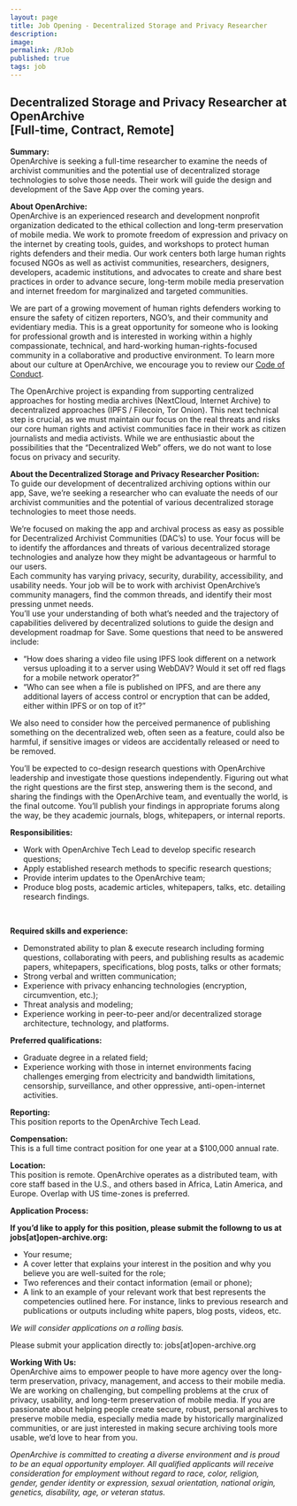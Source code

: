```yaml
---
layout: page
title: Job Opening - Decentralized Storage and Privacy Researcher
description:  
image:
permalink: /RJob
published: true
tags: job
---
```


<div style="width: 100%; text-align: left;">
<p><h2>Decentralized Storage and Privacy Researcher at OpenArchive
<br>[Full-time, Contract, Remote]</h2>

 
  <p><b>Summary:</b>
   <br>OpenArchive is seeking a full-time researcher to examine the needs of archivist communities and the potential use of decentralized storage technologies to solve those needs.  Their work will guide the design and development of the <span class="appName">Save</span> App over the coming years.</p>
 
 <p><b>About OpenArchive:</b>
<br>OpenArchive is an experienced research and development nonprofit organization dedicated to the ethical collection and long-term preservation of mobile media. We work to promote freedom of expression and privacy on the internet by creating tools, guides, and workshops to protect human rights defenders and their media. Our work centers both large human rights focused NGOs as well as activist communities, researchers, designers, developers, academic institutions, and advocates to create and share best practices in order to advance secure, long-term mobile media preservation and internet freedom for marginalized and targeted communities.
  <p>We are part of a growing movement of human rights defenders working to ensure the safety of citizen reporters, NGO’s, and their community and evidentiary media. This is a great opportunity for someone who is looking for professional growth and is interested in working within a highly compassionate, technical, and hard-working human-rights-focused community in a collaborative and productive environment. To learn more about our culture at OpenArchive, we encourage you to review our <a href="https://openarchive.github.io/Code-of-Conduct/" target="_blank">Code of Conduct</a>.

<p>The OpenArchive project is expanding from supporting centralized approaches for hosting media archives (NextCloud, Internet Archive) to decentralized approaches (IPFS / Filecoin, Tor Onion). This next technical step is crucial, as we must maintain our focus on the real threats and risks our core human rights and activist communities face in their work as citizen journalists and media activists. While we are enthusiastic about the possibilities that the “Decentralized Web” offers, we do not want to lose focus on privacy and security.</p>
 
<p><b>About the Decentralized Storage and Privacy Researcher Position:</b>
<br>To guide our development of decentralized archiving options within our app, <span class="appName">Save</span>, we’re seeking a researcher who can evaluate the needs of our archivist communities and the potential of various decentralized storage technologies to meet those needs.

 <p>We’re focused on making the app and archival process as easy as possible for Decentralized Archivist Communities (DAC’s) to use. Your focus will be to identify the affordances and threats of various decentralized storage technologies and analyze how they might be advantageous or harmful to our users.
<br>Each community has varying privacy, security, durability, accessibility, and usability needs.  Your job will be to work with archivist OpenArchive’s community managers, find the common threads, and identify their most pressing unmet needs.
<br>
 You’ll use your understanding of both what’s needed and the trajectory of capabilities delivered by decentralized solutions to guide the design and development roadmap for <span class="appName">Save</span>. Some questions that need to be answered include:
  <ul>
  <li>  “How does sharing a video file using IPFS look different on a network versus uploading it to a server using WebDAV? Would it set off red flags for a mobile network operator?”</li>
   <li> “Who can see when a file is published on IPFS, and are there any additional layers of access control or encryption that can be added, either within IPFS or on top of it?” </li>
 </ul>

<p>We also need to consider how the perceived permanence of publishing something on the decentralized web, often seen as a feature, could also be harmful, if sensitive images or videos are accidentally released or need to be removed.
 <p>You’ll be expected to co-design research questions with OpenArchive leadership and investigate those questions independently. Figuring out what the right questions are the first step, answering them is the second, and sharing the findings with the OpenArchive team, and eventually the world, is the final outcome. You’ll publish your findings in appropriate forums along the way, be they academic journals, blogs, whitepapers, or internal reports.</p>

<p><b>Responsibilities:</b>
     <ul>
      <li> Work with OpenArchive Tech Lead to develop specific research questions;</li>
      <li> Apply established research methods to specific research questions;</li>
      <li> Provide interim updates to the OpenArchive team;</li>
      <li> Produce blog posts, academic articles, whitepapers, talks, etc. detailing research findings.</li>
      </ul>
       

<br><p><b>Required skills and experience:</b>
    <ul>

<li> Demonstrated ability to plan & execute research including forming questions, collaborating with peers, and publishing results as academic papers, whitepapers, specifications, blog posts, talks or other formats;</li>
<li> Strong verbal and written communication;</li>
<li> Experience with privacy enhancing technologies (encryption, circumvention, etc.);</li>
<li> Threat analysis and modeling;</li>
<li> Experience working in peer-to-peer and/or decentralized storage architecture, technology, and platforms.</li>

</ul>
</p>
<p><b>Preferred qualifications:</b>
    <ul>

<li> Graduate degree in a related field;</li>
<li> Experience working with those in internet environments facing challenges emerging from electricity and bandwidth limitations, censorship, surveillance, and other oppressive, anti-open-internet activities.</li>

</ul>
</p>

<p><b>Reporting:</b>
  <br>This position reports to the OpenArchive Tech Lead.</p>
  
  <p><b>Compensation:</b>
<br>This is a full time contract position for one year at a $100,000 annual rate. 
  
<p><b>Location:</b>
 <br> This position is remote.  OpenArchive operates as a distributed team, with core staff based in the U.S., and others based in Africa, Latin America, and Europe.  Overlap with US time-zones is preferred.</p>


<p><b>Application Process:</b>
 
<p><b>If you’d like to apply for this position, please submit the followng to us at jobs[at]open-archive.org:</b>
 <ul>
   <li> Your resume;</li>
<li> A cover letter that explains your interest in the position and why you believe you are well-suited for the role;</li>
<li> Two references and their contact information (email or phone);</li>
<li> A link to an example of your relevant work that best represents the competencies outlined here. For instance, links to previous research and publications or outputs including white papers, blog posts, videos, etc. </li>
 
</ul> 
  <p><i>We will consider applications on a rolling basis.</i></p>
  <p>Please submit your application directly to: jobs[at]open-archive.org</p>
   
   <p><b>Working With Us:</b>
<br>OpenArchive aims to empower people to have more agency over the long-term preservation, privacy, management, and access to their mobile media. We are working on challenging, but compelling problems at the crux of privacy, usability, and long-term preservation of mobile media. If you are passionate about helping people create secure, robust, personal archives to preserve mobile media, especially media made by historically marginalized communities, or are just interested in making secure archiving tools more usable, we’d love to hear from you.
</p>
  <p><i>OpenArchive is committed to creating a diverse environment and is proud to be an equal opportunity employer. All qualified applicants will receive consideration for employment without regard to race, color, religion, gender, gender identity or expression, sexual orientation, national origin, genetics, disability, age, or veteran status.</i></p>



   
